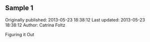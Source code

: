 ## Sample 1 
Originally published: 2013-05-23 18:38:12 
Last updated: 2013-05-23 18:38:12 
Author: Catrina Foltz 
 
Figuring it Out